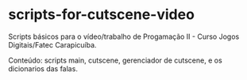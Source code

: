 # scripts-for-cutscene-video
Scripts básicos para o vídeo/trabalho de Progamação II - Curso Jogos Digitais/Fatec Carapicuíba.

Conteúdo:
scripts main, cutscene, gerenciador de cutscene, e os dicionarios das falas.
